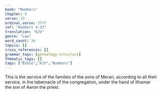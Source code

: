 ```yaml
---
book: "Numbers"
chapter: 4
verse: 33
ordinal_verse: 3777
ref: "Numbers 4:33"
translation: "KJV"
genre: "Law"
word_count: 34
topics: []
cross_references: []
grammar_tags: [genealogy-structure]
thematic_tags: []
tags: ["Bible","KJV","Numbers"]
---
```

This is the service of the families of the sons of Merari, according to all their service, in the tabernacle of the congregation, under the hand of Ithamar the son of Aaron the priest.
